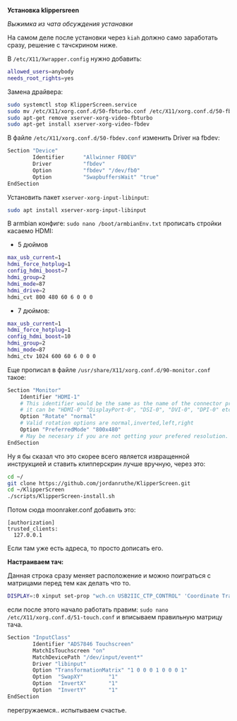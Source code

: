 **Установка klippersreen** 

*Выжимка из чата обсуждения установки* 

На самом деле после установки через `kiah` должно само заработать сразу, решение с тачскрином ниже.

В `/etc/X11/Xwrapper.config` нужно добавить:
```bash
allowed_users=anybody
needs_root_rights=yes
```
Замена драйвера:
```bash
sudo systemctl stop KlipperScreen.service
sudo mv /etc/X11/xorg.conf.d/50-fbturbo.conf /etc/X11/xorg.conf.d/50-fbdev.conf
sudo apt-get remove xserver-xorg-video-fbturbo
sudo apt-get install xserver-xorg-video-fbdev
```
В файле `/etc/X11/xorg.conf.d/50-fbdev.conf` изменить Driver на fbdev:
```bash
Section "Device"
        Identifier      "Allwinner FBDEV"
        Driver          "fbdev"
        Option          "fbdev" "/dev/fb0"
        Option          "SwapbuffersWait" "true"
EndSection
```
Установить пакет `xserver-xorg-input-libinput`:
```bash
sudo apt install xserver-xorg-input-libinput
```
В armbian конфиге: `sudo nano /boot/armbianEnv.txt` прописать стройки касаемо HDMI:
- 5 дюймов
```bash
max_usb_current=1
hdmi_force_hotplug=1
config_hdmi_boost=7
hdmi_group=2
hdmi_mode=87
hdmi_drive=2
hdmi_cvt 800 480 60 6 0 0 0
```
- 7 дюймов:
```bash
max_usb_current=1
hdmi_force_hotplug=1
config_hdmi_boost=10
hdmi_group=2
hdmi_mode=87
hdmi_ctv 1024 600 60 6 0 0 0
```
Еще прописал в файле `/usr/share/X11/xorg.conf.d/90-monitor.conf` такое:
```bash
Section "Monitor"
    Identifier "HDMI-1"
    # This identifier would be the same as the name of the connector printed by xrandr.
    # it can be "HDMI-0" "DisplayPort-0", "DSI-0", "DVI-0", "DPI-0" etc
    Option "Rotate" "normal"
    # Valid rotation options are normal,inverted,left,right
    Option "PreferredMode" "800x480"
    # May be necesary if you are not getting your prefered resolution.
EndSection
```
Ну я бы сказал что это скорее всего является извращенной инструкцией и ставить клипперскрин лучше вручную, через это:
```bash
cd ~/
git clone https://github.com/jordanruthe/KlipperScreen.git
cd ~/KlipperScreen
./scripts/KlipperScreen-install.sh
```
Потом сюда moonraker.conf добавить это:
```gcode
[authorization]
trusted_clients:
  127.0.0.1
```
Если там уже есть адреса, то просто дописать его.


**Настраиваем тач:**

Данная строка сразу меняет расположение и можно поиграться с матрицами перед тем как делать что то.
```bash
DISPLAY=:0 xinput set-prop "wch.cn USB2IIC_CTP_CONTROL" 'Coordinate Transformation Matrix' 1 0 0 0 1 0 0 0 1
```
если после этого начало работать
правим: `sudo nano /etc/X11/xorg.conf.d/51-touch.conf` и вписываем правильную матрицу тача.

```bash
Section "InputClass"
        Identifier "ADS7846 Touchscreen"
        MatchIsTouchscreen "on"
        MatchDevicePath "/dev/input/event*"
        Driver "libinput"
        Option "TransformationMatrix" "1 0 0 0 1 0 0 0 1"
        Option  "SwapXY"        "1"
        Option  "InvertX"       "1"
        Option  "InvertY"       "1"
EndSection
```
перегружаемся.. испытываем счастье.